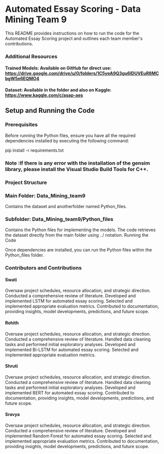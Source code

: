 # Automated Essay Scoring - Data Mining Team 9

This README provides instructions on how to run the code for the Automated Essay Scoring project and outlines each team member's contributions.


### Additional Resources

#### Trained Models: Available on GitHub for direct use: https://drive.google.com/drive/u/0/folders/1C5yeA9Q3gu6IDUVEuR8MCbgW5e6EQMO4

#### Dataset: Available in the folder and also on Kaggle: https://www.kaggle.com/c/asap-aes

## Setup and Running the Code

### Prerequisites

Before running the Python files, ensure you have all the required dependencies installed by executing the following command:

pip install -r requirements.txt

### Note :If there is any error with the installation of the gensim library, please install the Visual Studio Build Tools for C++.

### Project Structure

### Main Folder: Data_Mining_team9
Contains the dataset and anotherfolder named Python_files.

### Subfolder: Data_Mining_team9/Python_files
Contains the Python files for implementing the models. The code retrieves the dataset directly from the main folder using ../ notation.
Running the Code

Once dependencies are installed, you can run the Python files within the Python_files folder.

### Contributors and Contributions

#### Swati

Oversaw project schedules, resource allocation, and strategic direction.
Conducted a comprehensive review of literature.
Developed and implemented LSTM for automated essay scoring.
Selected and implemented appropriate evaluation metrics.
Contributed to documentation, providing insights, model developments, predictions, and future scope.

#### Rohith

Oversaw project schedules, resource allocation, and strategic direction.
Conducted a comprehensive review of literature.
Handled data cleaning tasks and performed initial exploratory analyses.
Developed and implemented Bi-LSTM for automated essay scoring.
Selected and implemented appropriate evaluation metrics.

#### Shruti

Oversaw project schedules, resource allocation, and strategic direction.
Conducted a comprehensive review of literature.
Handled data cleaning tasks and performed initial exploratory analyses.
Developed and implemented BERT for automated essay scoring.
Contributed to documentation, providing insights, model developments, predictions, and future scope.

#### Sravya

Oversaw project schedules, resource allocation, and strategic direction.
Conducted a comprehensive review of literature.
Developed and implemented Random Forest for automated essay scoring.
Selected and implemented appropriate evaluation metrics.
Contributed to documentation, providing insights, model developments, predictions, and future scope.
